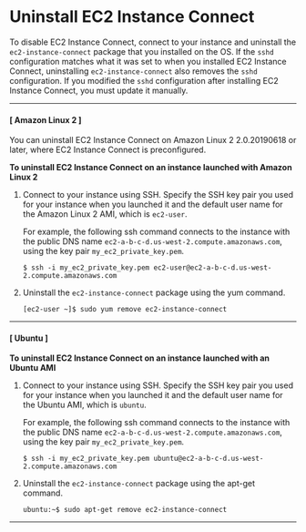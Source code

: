 # Uninstall EC2 Instance Connect<a name="ec2-instance-connect-uninstall"></a>

To disable EC2 Instance Connect, connect to your instance and uninstall the `ec2-instance-connect` package that you installed on the OS\. If the `sshd` configuration matches what it was set to when you installed EC2 Instance Connect, uninstalling `ec2-instance-connect` also removes the `sshd` configuration\. If you modified the `sshd` configuration after installing EC2 Instance Connect, you must update it manually\.

------
#### [ Amazon Linux 2 ]

You can uninstall EC2 Instance Connect on Amazon Linux 2 2\.0\.20190618 or later, where EC2 Instance Connect is preconfigured\.

**To uninstall EC2 Instance Connect on an instance launched with Amazon Linux 2**

1. Connect to your instance using SSH\. Specify the SSH key pair you used for your instance when you launched it and the default user name for the Amazon Linux 2 AMI, which is `ec2-user`\.

   For example, the following ssh command connects to the instance with the public DNS name `ec2-a-b-c-d.us-west-2.compute.amazonaws.com`, using the key pair `my_ec2_private_key.pem`\.

   ```
   $ ssh -i my_ec2_private_key.pem ec2-user@ec2-a-b-c-d.us-west-2.compute.amazonaws.com
   ```

1. Uninstall the `ec2-instance-connect` package using the yum command\.

   ```
   [ec2-user ~]$ sudo yum remove ec2-instance-connect
   ```

------
#### [ Ubuntu ]

**To uninstall EC2 Instance Connect on an instance launched with an Ubuntu AMI**

1. Connect to your instance using SSH\. Specify the SSH key pair you used for your instance when you launched it and the default user name for the Ubuntu AMI, which is `ubuntu`\.

   For example, the following ssh command connects to the instance with the public DNS name `ec2-a-b-c-d.us-west-2.compute.amazonaws.com`, using the key pair `my_ec2_private_key.pem`\.

   ```
   $ ssh -i my_ec2_private_key.pem ubuntu@ec2-a-b-c-d.us-west-2.compute.amazonaws.com
   ```

1. Uninstall the `ec2-instance-connect` package using the apt\-get command\.

   ```
   ubuntu:~$ sudo apt-get remove ec2-instance-connect
   ```

------